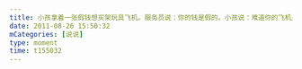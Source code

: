 ```yaml
---
title: 小孩拿着一张假钱想买架玩具飞机。服务员说：你的钱是假的。小孩说：难道你的飞机是真的？
date: 2011-08-26 15:50:32
mCategories: [说说]
type: moment
time: t155032
---
```


